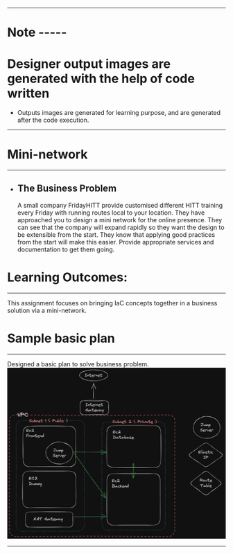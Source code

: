 
  ---
  # Note -----
  # Designer output images are generated with the help of code written
  - Outputs images are generated for learning purpose, and are generated after the code execution.
  ---
# Mini-network
  ---
  - The Business Problem
    ---
    A small company FridayHITT provide customised different HITT training every Friday with running routes local to your location. They have approached you to design a mini network for the online presence. They can see that the company will expand rapidly so they want the design to be extensible from the start. They know that applying good practices from the start will make this easier. Provide appropriate services and documentation to get them going.

# Learning Outcomes:
  ---
  This assignment focuses on bringing IaC concepts together in a business solution via a mini-network.



# Sample basic plan
  ---
  Designed a basic plan to solve business problem. 
  ![Local Image](Assets/plan-overview.png)

  ---
